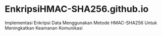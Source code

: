 # EnkripsiHMAC-SHA256.github.io
Implementasi Enkripsi Data Menggunakan Metode HMAC-SHA256 Untuk Meningkatkan Keamanan Komunikasi
